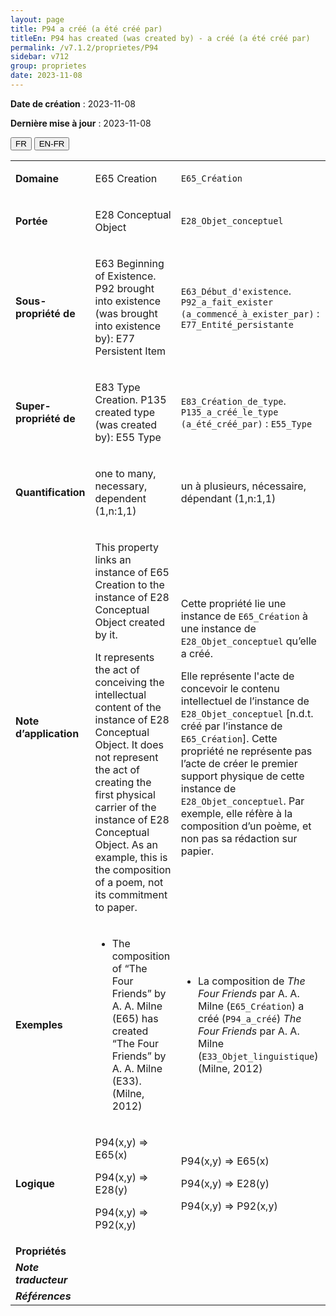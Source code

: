 ```yaml
---
layout: page
title: P94 a créé (a été créé par)
titleEn: P94 has created (was created by) - a créé (a été créé par)
permalink: /v7.1.2/proprietes/P94
sidebar: v712
group: proprietes
date: 2023-11-08
---
```


**Date de création** : 2023-11-08

**Dernière mise à jour** : 2023-11-08

<div class="lang-buttons">
 <button id="fr" class="activate">FR</button>
 <button id="en-fr">EN-FR</button>
</div>

<table>
<tbody>
<tr>
<td><strong>Domaine</strong></td>
<td class="en">
<p>E65 Creation</p>
</td>
<td>
<p><code class="language-plaintext highlighter-rouge">E65_Création</code> </p>
</td>
</tr>
<tr>
<td><strong>Portée</strong></td>
<td class="en">
<p>E28 Conceptual Object</p>
</td>
<td>
<p><code class="language-plaintext highlighter-rouge">E28_Objet_conceptuel</code> </p>
</td>
</tr>
<tr>
<td><strong>Sous-propriété de</strong></td>
<td class="en">
<p>E63 Beginning of Existence. P92 brought into existence (was brought into existence by): E77 Persistent Item</p>
</td>
<td>
<p><code class="language-plaintext highlighter-rouge">E63_Début_d'existence</code>. <code class="language-plaintext highlighter-rouge">P92_a_fait_exister (a_commencé_à_exister_par)</code> : <code class="language-plaintext highlighter-rouge">E77_Entité_persistante</code> </p>
</td>
</tr>
<tr>
<td><strong>Super-propriété de</strong></td>
<td class="en">
<p>E83 Type Creation. P135 created type (was created by): E55 Type</p>
</td>
<td>
<p><code class="language-plaintext highlighter-rouge">E83_Création_de_type</code>. <code class="language-plaintext highlighter-rouge">P135_a_créé_le_type (a_été_créé_par)</code> : <code class="language-plaintext highlighter-rouge">E55_Type</code> </p>
</td>
</tr>
<tr>
<td><strong>Quantification</strong></td>
<td class="en">
<p>one to many, necessary, dependent (1,n:1,1)</p>
</td>
<td>
<p>un à plusieurs, nécessaire, dépendant (1,n:1,1)</p>
</td>
</tr>
<tr>
<td><strong>Note d’application</strong></td>
<td class="en">
<p>This property links an instance of E65 Creation to the instance of E28 Conceptual Object created by it.</p>
<p>It represents the act of conceiving the intellectual content of the instance of E28 Conceptual Object. It does not represent the act of creating the first physical carrier of the instance of E28 Conceptual Object. As an example, this is the composition of a poem, not its commitment to paper.</p>
</td>
<td>
<p>Cette propriété lie une instance de <code class="language-plaintext highlighter-rouge">E65_Création</code> à une instance de <code class="language-plaintext highlighter-rouge">E28_Objet_conceptuel</code> qu’elle a créé.</p>
<p>Elle représente l'acte de concevoir le contenu intellectuel de l’instance de <code class="language-plaintext highlighter-rouge">E28_Objet_conceptuel</code> [n.d.t. créé par l’instance de <code class="language-plaintext highlighter-rouge">E65_Création</code>]. Cette propriété ne représente pas l’acte de créer le premier support physique de cette instance de <code class="language-plaintext highlighter-rouge">E28_Objet_conceptuel</code>. Par exemple, elle réfère à la composition d’un poème, et non pas sa rédaction sur papier.</p>
</td>
</tr>
<tr>
<td><strong>Exemples</strong></td>
<td class="en">
<ul>
<li><p>The composition of “The Four Friends” by A. A. Milne (E65) has created “The Four Friends” by A. A. Milne (E33). (Milne, 2012)</p>
</li>
</ul>
</td>
<td>
<ul>
<li><p>La composition de <em>The Four Friends</em> par A. A. Milne (<code class="language-plaintext highlighter-rouge">E65_Création</code>) a créé (<code class="language-plaintext highlighter-rouge">P94_a_créé</code>) <em>The Four Friends</em> par A. A. Milne (<code class="language-plaintext highlighter-rouge">E33_Objet_linguistique</code>) (Milne, 2012)</p>
</li>
</ul>
</td>
</tr>
<tr>
<td><strong>Logique</strong></td>
<td class="en">
<p>P94(x,y) ⇒ E65(x)</p>
<p>P94(x,y) ⇒ E28(y)</p>
<p>P94(x,y) ⇒ P92(x,y)</p>
</td>
<td>
<p>P94(x,y) ⇒ E65(x)</p>
<p>P94(x,y) ⇒ E28(y)</p>
<p>P94(x,y) ⇒ P92(x,y)</p>
</td>
</tr>
<tr>
<td><strong>Propriétés</strong></td>
<td class="en">
</td>
<td>
</td>
</tr>
<tr>
<td><strong><em>Note traducteur</em></strong></td>
<td colspan="2">
</td>
</tr>
<tr>
<td><strong><em>Références</em></strong></td>
<td colspan="2">
<p><em></em></p>
</td>
</tr>
</tbody>
</table>
